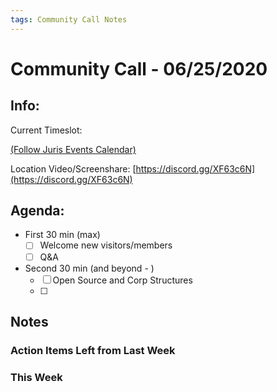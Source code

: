 ```yaml
---
tags: Community Call Notes
---
```


# Community Call - 06/25/2020

## Info:

Current Timeslot: 

[(Follow Juris Events Calendar)](https://calendar.google.com/calendar?cid=anVyaXNwcm9qZWN0LmlvX2prcnVoYThvMHM3MmY5M25pODYzZWRrbzJrQGdyb3VwLmNhbGVuZGFyLmdvb2dsZS5jb20)

Location Video/Screenshare: [https://discord.gg/XF63c6N](https://discord.gg/XF63c6N)

## Agenda:

- First 30 min (max)
    - [ ]  Welcome new visitors/members
    - [ ]  Q&A

- Second 30 min (and beyond - )
    - [ ]  Open Source and Corp Structures
    - [ ]  
    
## Notes

### Action Items Left from Last Week

### This Week  




